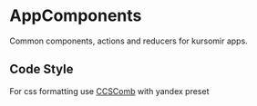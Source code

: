 # AppComponents

Common components, actions and reducers for kursomir apps.

## Code Style

For css formatting use [CCSComb](https://www.npmjs.com/package/csscomb) with yandex preset
